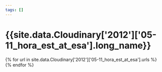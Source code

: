 ```yaml
---
tags: []
---
```

<div itemscope itemtype="http://schema.org/Photograph">
  <h1>{{site.data.Cloudinary['2012']['05-11_hora_est_at_esa'].long_name}}</h1>
  {% for url in site.data.Cloudinary['2012']['05-11_hora_est_at_esa'].urls %}
    <a itemprop="image" class="swipebox" title="" href="{{ site.cloudinary.baseurl }}/{{ url }}">
      <img alt="" itemprop="thumbnailUrl" src="{{ site.cloudinary.baseurl }}/h_150/{{ url }}" />
      <meta itemprop="isFamilyFriendly" content="true" />
    </a>
  {% endfor %}
</div>
